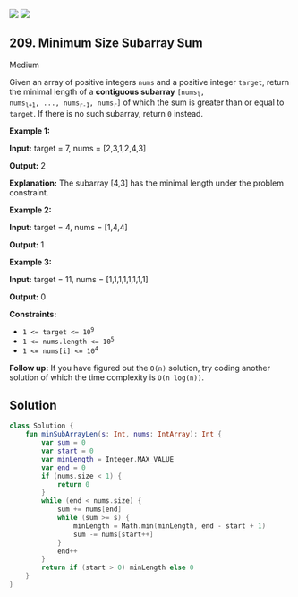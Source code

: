 [![](https://img.shields.io/github/stars/javadev/LeetCode-in-Kotlin?label=Stars&style=flat-square)](https://github.com/javadev/LeetCode-in-Kotlin)
[![](https://img.shields.io/github/forks/javadev/LeetCode-in-Kotlin?label=Fork%20me%20on%20GitHub%20&style=flat-square)](https://github.com/javadev/LeetCode-in-Kotlin/fork)

## 209\. Minimum Size Subarray Sum

Medium

Given an array of positive integers `nums` and a positive integer `target`, return the minimal length of a **contiguous subarray** <code>[nums<sub>l</sub>, nums<sub>l+1</sub>, ..., nums<sub>r-1</sub>, nums<sub>r</sub>]</code> of which the sum is greater than or equal to `target`. If there is no such subarray, return `0` instead.

**Example 1:**

**Input:** target = 7, nums = [2,3,1,2,4,3]

**Output:** 2

**Explanation:** The subarray [4,3] has the minimal length under the problem constraint.

**Example 2:**

**Input:** target = 4, nums = [1,4,4]

**Output:** 1

**Example 3:**

**Input:** target = 11, nums = [1,1,1,1,1,1,1,1]

**Output:** 0

**Constraints:**

*   <code>1 <= target <= 10<sup>9</sup></code>
*   <code>1 <= nums.length <= 10<sup>5</sup></code>
*   <code>1 <= nums[i] <= 10<sup>4</sup></code>

**Follow up:** If you have figured out the `O(n)` solution, try coding another solution of which the time complexity is `O(n log(n))`.

## Solution

```kotlin
class Solution {
    fun minSubArrayLen(s: Int, nums: IntArray): Int {
        var sum = 0
        var start = 0
        var minLength = Integer.MAX_VALUE
        var end = 0
        if (nums.size < 1) {
            return 0
        }
        while (end < nums.size) {
            sum += nums[end]
            while (sum >= s) {
                minLength = Math.min(minLength, end - start + 1)
                sum -= nums[start++]
            }
            end++
        }
        return if (start > 0) minLength else 0
    }
}
```
